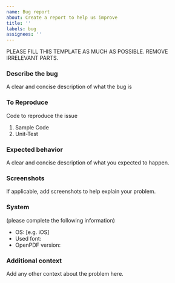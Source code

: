 ```yaml
---
name: Bug report
about: Create a report to help us improve
title: ''
labels: bug
assignees: ''
---
```


PLEASE FILL THIS TEMPLATE AS MUCH AS POSSIBLE. REMOVE IRRELEVANT PARTS.

### Describe the bug

A clear and concise description of what the bug is

### To Reproduce

Code to reproduce the issue

1. Sample Code
2. Unit-Test

### Expected behavior

A clear and concise description of what you expected to happen.

### Screenshots

If applicable, add screenshots to help explain your problem.

### System

(please complete the following information)

- OS: [e.g. iOS]
- Used font:
- OpenPDF version:

### Additional context

Add any other context about the problem here.
